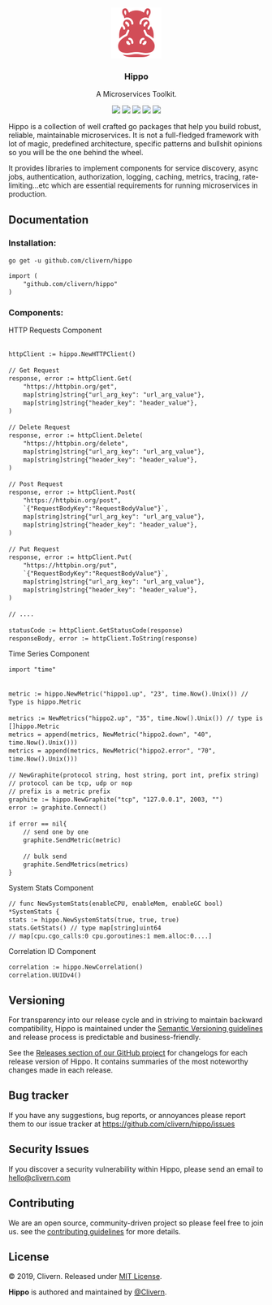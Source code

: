 <p align="center">
    <img alt="Hippo Logo" src="https://raw.githubusercontent.com/Clivern/Hippo/master/assets/img/logo.png" height="100" />
    <h3 align="center">Hippo</h3>
    <p align="center">A Microservices Toolkit.</p>
    <p align="center">
        <a href="https://godoc.org/github.com/clivern/hippo"><img src="https://godoc.org/github.com/clivern/hippo?status.svg"></a>
        <a href="https://travis-ci.org/Clivern/Hippo"><img src="https://travis-ci.org/Clivern/Hippo.svg?branch=master"></a>
        <a href="https://github.com/Clivern/Hippo/releases"><img src="https://img.shields.io/badge/Version-1.0.0-red.svg"></a>
        <a href="https://goreportcard.com/report/github.com/Clivern/Hippo"><img src="https://goreportcard.com/badge/github.com/Clivern/Hippo?v=1.0.0"></a>
        <a href="https://github.com/Clivern/Hippo/blob/master/LICENSE"><img src="https://img.shields.io/badge/LICENSE-MIT-orange.svg"></a>
    </p>
</p>

Hippo is a collection of well crafted go packages that help you build robust, reliable, maintainable microservices. It is not a full-fledged framework with lot of magic, predefined architecture, specific patterns and bullshit opinions so you will be the one behind the wheel.

It provides libraries to implement components for service discovery, async jobs, authentication, authorization, logging, caching, metrics, tracing, rate-limiting...etc which are essential requirements for running microservices in production.

## Documentation

### Installation:

```golang
go get -u github.com/clivern/hippo
```
```golang
import (
    "github.com/clivern/hippo"
)
```

### Components:

HTTP Requests Component

```golang

httpClient := hippo.NewHTTPClient()

// Get Request
response, error := httpClient.Get(
    "https://httpbin.org/get",
    map[string]string{"url_arg_key": "url_arg_value"},
    map[string]string{"header_key": "header_value"},
)

// Delete Request
response, error := httpClient.Delete(
    "https://httpbin.org/delete",
    map[string]string{"url_arg_key": "url_arg_value"},
    map[string]string{"header_key": "header_value"},
)

// Post Request
response, error := httpClient.Post(
    "https://httpbin.org/post",
    `{"RequestBodyKey":"RequestBodyValue"}`,
    map[string]string{"url_arg_key": "url_arg_value"},
    map[string]string{"header_key": "header_value"},
)

// Put Request
response, error := httpClient.Put(
    "https://httpbin.org/put",
    `{"RequestBodyKey":"RequestBodyValue"}`,
    map[string]string{"url_arg_key": "url_arg_value"},
    map[string]string{"header_key": "header_value"},
)

// ....

statusCode := httpClient.GetStatusCode(response)
responseBody, error := httpClient.ToString(response)
```

Time Series Component

```golang
import "time"


metric := hippo.NewMetric("hippo1.up", "23", time.Now().Unix()) // Type is hippo.Metric

metrics := NewMetrics("hippo2.up", "35", time.Now().Unix()) // type is []hippo.Metric
metrics = append(metrics, NewMetric("hippo2.down", "40", time.Now().Unix()))
metrics = append(metrics, NewMetric("hippo2.error", "70", time.Now().Unix()))

// NewGraphite(protocol string, host string, port int, prefix string)
// protocol can be tcp, udp or nop
// prefix is a metric prefix
graphite := hippo.NewGraphite("tcp", "127.0.0.1", 2003, "")
error := graphite.Connect()

if error == nil{
    // send one by one
    graphite.SendMetric(metric)

    // bulk send
    graphite.SendMetrics(metrics)
}
````

System Stats Component

```golang
// func NewSystemStats(enableCPU, enableMem, enableGC bool) *SystemStats {
stats := hippo.NewSystemStats(true, true, true)
stats.GetStats() // type map[string]uint64
// map[cpu.cgo_calls:0 cpu.goroutines:1 mem.alloc:0....]
```

Correlation ID Component

```golang
correlation := hippo.NewCorrelation()
correlation.UUIDv4()
```

## Versioning

For transparency into our release cycle and in striving to maintain backward compatibility, Hippo is maintained under the [Semantic Versioning guidelines](https://semver.org/) and release process is predictable and business-friendly.

See the [Releases section of our GitHub project](https://github.com/clivern/hippo/releases) for changelogs for each release version of Hippo. It contains summaries of the most noteworthy changes made in each release.


## Bug tracker

If you have any suggestions, bug reports, or annoyances please report them to our issue tracker at https://github.com/clivern/hippo/issues


## Security Issues

If you discover a security vulnerability within Hippo, please send an email to [hello@clivern.com](mailto:hello@clivern.com)


## Contributing

We are an open source, community-driven project so please feel free to join us. see the [contributing guidelines](CONTRIBUTING.md) for more details.


## License

© 2019, Clivern. Released under [MIT License](https://opensource.org/licenses/mit-license.php).

**Hippo** is authored and maintained by [@Clivern](http://github.com/clivern).
